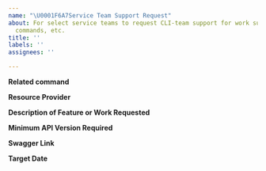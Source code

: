 ```yaml
---
name: "\U0001F6A7Service Team Support Request"
about: For select service teams to request CLI-team support for work such as new features,
  commands, etc.
title: ''
labels: ''
assignees: ''

---
```


**Related command**
<!--- Please provide the related command with `az {command}`, azure-cli bot will analyse command and route to related team --->

**Resource Provider**
<!--- What is the Azure resource provider your feature is part of? --->

**Description of Feature or Work Requested**
<!--- Provide a brief description of the feature or work requested. A link to conceptual documentation may be helpful too. --->

**Minimum API Version Required**
<!--- What is the minimum API version of your service required to implement your feature? --->

**Swagger Link**
<!--- Provide a link to the location of your feature(s) in the REST API specs repo. If your feature(s) has corresponding commit or pull request in the REST API specs repo, provide them. This should be on the master branch of the REST API specs repo. --->

**Target Date**
<!--- If you have a target date for release of this feature/work, please provide it. While we can't guarantee these dates,
it will help us prioritize your request against other requests. --->
